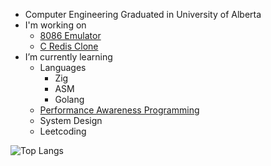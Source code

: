 - Computer Engineering Graduated in University of Alberta
- I'm working on
  - [8086 Emulator](https://github.com/Dekr0/8086-sim)
  - [C Redis Clone](https://github.com/Dekr0/redis-clone)
- I’m currently learning
  - Languages
    - Zig
    - ASM
    - Golang
  - [Performance Awareness Programming](https://www.computerenhance.com/p/table-of-contents)
  - System Design
  - Leetcoding

![Top Langs](https://github-readme-stats.vercel.app/api/top-langs/?theme=tokyonight&username=Dekr0&langs_count=8)
 

